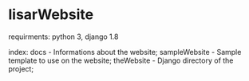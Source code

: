 # lisarWebsite

requirments: python 3, django 1.8

index:
  docs - Informations about the website; 
  sampleWebsite - Sample template to use on the website;
  theWebsite - Django directory of the project; 

